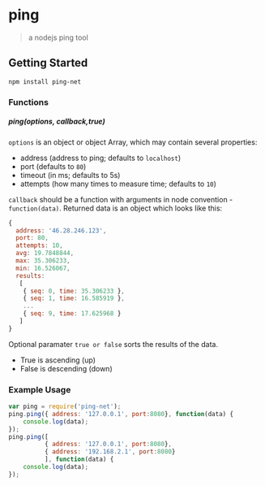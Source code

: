 ping
=================
> a nodejs ping tool
## Getting Started
```shell
npm install ping-net
```
### Functions
##### ping(options, callback,true)
```options``` is an object or object Array, which may contain several properties:
* address (address to ping; defaults to ```localhost```)
* port (defaults to ```80```)
* timeout (in ms; defaults to 5s)
* attempts (how many times to measure time; defaults to ```10```)

```callback``` should be a function with arguments in node convention - ```function(data)```.
Returned data is an object which looks like this:
```javascript
{
  address: '46.28.246.123',
  port: 80,
  attempts: 10,
  avg: 19.7848844,
  max: 35.306233,
  min: 16.526067,
  results:
   [
    { seq: 0, time: 35.306233 },
    { seq: 1, time: 16.585919 },
    ...
    { seq: 9, time: 17.625968 }
   ]
}
```
Optional paramater ```true or false``` sorts the results of the data. 
* True is ascending (up)
* False is descending (down)

### Example Usage
```javascript
var ping = require('ping-net');
ping.ping({ address: '127.0.0.1', port:8080}, function(data) {
    console.log(data);
});
ping.ping([
          { address: '127.0.0.1', port:8080},
          { address: '192.168.2.1', port:8080}
          ], function(data) {
    console.log(data);
});
```
 


